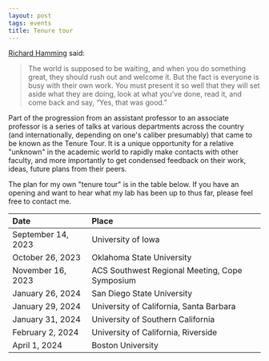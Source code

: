 ```yaml
---
layout: post
tags: events
title: Tenure tour
---
```

[Richard Hamming](https://en.wikipedia.org/wiki/Richard_Hamming) said:
> The world is supposed to be waiting, and when you do something great, they should rush out and welcome it. But the fact is everyone is busy with their own work. You must present it so well that they will set aside what they are doing, look at what you’ve done, read it, and come back and say, “Yes, that was good.”

Part of the progression from an assistant professor to an associate professor is a series of talks at various departments across the country (and internationally, depending on one's caliber presumably) that came to be known as the Tenure Tour. 
It is a unique opportunity for a relative "unknown" in the academic world to rapidly make contacts with other faculty, and more importantly to get condensed feedback on their work, ideas, future plans from their peers. 

The plan for my own "tenure tour" is in the table below. If you have an opening and want to hear what my lab has been up to thus far, please feel free to contact me.

| Date | Place |
| :---   | :--- |
| September 14, 2023 | University of Iowa |
| October 26, 2023 | Oklahoma State University |
| November 16, 2023 | ACS Southwest Regional Meeting, Cope Symposium |
| January 26, 2024 | San Diego State University |
| January 29, 2024 | University of California, Santa Barbara |
| January 31, 2024 | University of Southern California |
| February 2, 2024 | University of California, Riverside |
| April 1, 2024 | Boston University |


 
